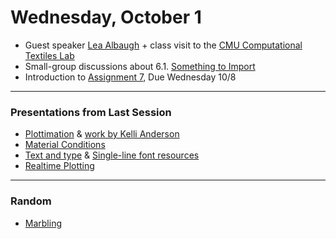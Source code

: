 # Wednesday, October 1

* Guest speaker [Lea Albaugh](https://lea.zone/) + class visit to the [CMU Computational Textiles Lab](https://textiles-lab.github.io/)
* Small-group discussions about 6.1. [Something to Import](https://github.com/golanlevin/DrawingWithMachines/tree/main/assignments/2025/06_take_a_breath#61-looking-outwards-something-to-import)
* Introduction to [Assignment 7](https://github.com/golanlevin/DrawingWithMachines/tree/main/assignments/2025/06_take_a_breath#61-looking-outwards-something-to-import), Due Wednesday 10/8

---

### Presentations from Last Session

* [Plottimation](https://github.com/golanlevin/DrawingWithMachines/tree/main/lectures/topics/plot_animation) & [work by Kelli Anderson](https://www.instagram.com/p/C1hYrI6r3jX/?img_index=1)
* [Material Conditions](https://github.com/golanlevin/DrawingWithMachines/blob/main/lectures/topics/material_conditions/README.md)
* [Text and type](https://github.com/golanlevin/DrawingWithMachines/tree/main/lectures/topics/type) & [Single-line font resources](https://github.com/golanlevin/p5-single-line-font-resources) 
* [Realtime Plotting](https://github.com/golanlevin/DrawingWithMachines/tree/main/lectures/topics/realtime_plotting)

---

### Random

* [Marbling](https://www.youtube.com/watch?v=Vyga8VMWXKg)